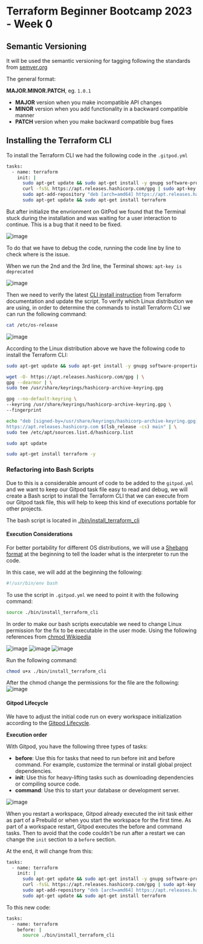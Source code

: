 # Terraform Beginner Bootcamp 2023 - Week 0

## Semantic Versioning

It will be used the semantic versioning for tagging following the standards from [semver.org](https://semver.org/)

The general format:

 **MAJOR.MINOR.PATCH**, eg. `1.0.1`

- **MAJOR** version when you make incompatible API changes
- **MINOR** version when you add functionality in a backward compatible manner
- **PATCH** version when you make backward compatible bug fixes

## Installing the Terraform CLI

To install the Terraform CLI we had the following code in the `.gitpod.yml`

```sh
tasks:
  - name: terraform
    init: |
      sudo apt-get update && sudo apt-get install -y gnupg software-properties-common curl
      curl -fsSL https://apt.releases.hashicorp.com/gpg | sudo apt-key add -
      sudo apt-add-repository "deb [arch=amd64] https://apt.releases.hashicorp.com $(lsb_release -cs) main"
      sudo apt-get update && sudo apt-get install terraform

```

But after initialize the envrionment on GitPod we found that the Terminal stuck during the installation and was waiting for a user interaction to continue. This is a bug that it need to be fixed.

![image](https://github.com/cristobalgrau/terraform-beginner-bootcamp-2023/assets/119089907/59d32ea2-797d-4046-a54b-b42632388623)


To do that we have to debug the code, running the code line by line to check where is the issue.

When we run the 2nd and the 3rd line, the Terminal shows: `apt-key is deprecated`

![image](https://github.com/cristobalgrau/terraform-beginner-bootcamp-2023/assets/119089907/060ea9bc-9b44-43f4-8cfd-df084e2d70d8)

Then we need to verify the latest [CLI install instruction](https://developer.hashicorp.com/terraform/tutorials/aws-get-started/install-cli) from Terraform documentation and update the script. To verify which Linux distribution we are using, in order to determine the commands to install Terraform CLI we can run the following command:

```sh
cat /etc/os-release
```

![image](https://github.com/cristobalgrau/terraform-beginner-bootcamp-2023/assets/119089907/e464ec06-24b3-47c2-bcb4-3b4eaa0d210a)

According to the Linux distribution above we have the following code to install the Terraform CLI:

```sh
sudo apt-get update && sudo apt-get install -y gnupg software-properties-common curl

wget -O- https://apt.releases.hashicorp.com/gpg | \
gpg --dearmor | \
sudo tee /usr/share/keyrings/hashicorp-archive-keyring.gpg

gpg --no-default-keyring \
--keyring /usr/share/keyrings/hashicorp-archive-keyring.gpg \
--fingerprint

echo "deb [signed-by=/usr/share/keyrings/hashicorp-archive-keyring.gpg] \
https://apt.releases.hashicorp.com $(lsb_release -cs) main" | \
sudo tee /etc/apt/sources.list.d/hashicorp.list

sudo apt update

sudo apt-get install terraform -y
```

### Refactoring into Bash Scripts

Due to this is a considerable amount of code to be added to the `gitpod.yml` and we want to keep our Gitpod task file easy to read and debug, we will create a Bash script to install the Terraform CLI that we can execute from our Gitpod task file, this will help to keep this kind of executions portable for other projects.

The bash script is located in [./bin/install_terraform_cli](./bin/install_terraform_cli)

#### Execution Considerations

For better portability for different OS distributions, we will use a [Shebang format](https://en.wikipedia.org/wiki/Shebang_(Unix)) at the beginning to tell the loader what is the interpreter to run the code.

In this case, we will add at the beginning the following:

```sh
#!/usr/bin/env bash
```

To use the script in `.gitpod.yml` we need to point it with the following command: 
```sh
source ./bin/install_terraform_cli
```

In order to make our bash scripts executable we need to change Linux permission for the fix to be executable in the user mode. Using the following references from [chmod Wikipedia](https://en.wikipedia.org/wiki/Chmod)

![image](https://github.com/cristobalgrau/terraform-beginner-bootcamp-2023/assets/119089907/9055f613-2a47-4035-8e6d-6d238f1c1749)
![image](https://github.com/cristobalgrau/terraform-beginner-bootcamp-2023/assets/119089907/d2dfea9d-ed73-4c84-b0e1-13e2507844e6)
![image](https://github.com/cristobalgrau/terraform-beginner-bootcamp-2023/assets/119089907/7cc918bd-ace4-4433-a98c-93904ec7bd42)

Run the following command:
```sh
chmod u+x ./bin/install_terraform_cli
```

After the chmod change the permissions for the file are the following:
![image](https://github.com/cristobalgrau/terraform-beginner-bootcamp-2023/assets/119089907/728a39ff-17f8-40f9-8df3-b51756386abf)

#### Gitpod Lifecycle

We have to adjust the initial code run on every workspace initialization according to the [Gitpod Lifecycle](https://www.gitpod.io/docs/configure/workspaces/tasks).

**Execution order**

With Gitpod, you have the following three types of tasks:

- **before**: Use this for tasks that need to run before init and before command. For example, customize the terminal or install global project dependencies.
- **init**: Use this for heavy-lifting tasks such as downloading dependencies or compiling source code.
- **command**: Use this to start your database or development server.

![image](https://github.com/cristobalgrau/terraform-beginner-bootcamp-2023/assets/119089907/4cee2199-d671-4e2a-a4c1-b19f776f1e67)

When you restart a workspace, Gitpod already executed the init task either as part of a Prebuild or when you start the workspace for the first time. As part of a workspace restart, Gitpod executes the before and command tasks. Then to avoid that the code couldn't be run after a restart we can change the `init` section to a `before` section.

At the end, it will change from this:
```sh
tasks:
  - name: terraform
    init: |
      sudo apt-get update && sudo apt-get install -y gnupg software-properties-common curl
      curl -fsSL https://apt.releases.hashicorp.com/gpg | sudo apt-key add -
      sudo apt-add-repository "deb [arch=amd64] https://apt.releases.hashicorp.com $(lsb_release -cs) main"
      sudo apt-get update && sudo apt-get install terraform
```

To this new code:
```sh
tasks:
  - name: terraform
    before: |
      source ./bin/install_terraform_cli
```


